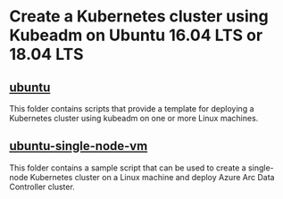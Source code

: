 # Create a Kubernetes cluster using Kubeadm on Ubuntu 16.04 LTS or 18.04 LTS


## __[ubuntu](ubuntu/)__

This folder contains scripts that provide a template for deploying a Kubernetes cluster using kubeadm on one or more Linux machines.

## __[ubuntu-single-node-vm](ubuntu-single-node-vm/)__

This folder contains a sample script that can be used to create a single-node Kubernetes cluster on a Linux machine and deploy Azure Arc Data Controller cluster.
